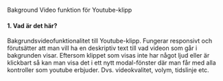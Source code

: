 Bakground Video funktion för Youtube-klipp

#### 1\. Vad är det här?

Bakgrundsvideofunktionalitet till Youtube-klipp. Fungerar responsivt och förutsätter att man vill ha en deskriptiv text till vad videon som går i bakgrunden visar. Eftersom klippet som visas inte har något ljud eller är klickbart så kan man visa det i ett nytt modal-fönster där
man får med alla kontroller som youtube erbjuder. Dvs. videokvalitet, volym, tidslinje etc. 
